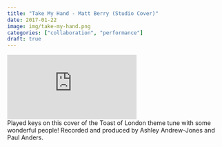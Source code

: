 ```yaml
---
title: "Take My Hand - Matt Berry (Studio Cover)"
date: 2017-01-22
image: img/take-my-hand.png
categories: ["collaboration", "performance"]
draft: true
---
```

<div class="video-container"><iframe src="https://www.youtube-nocookie.com/embed/hO1gT5ejCog?rel=0" frameborder="0" allow="autoplay; encrypted-media" allowfullscreen></iframe></div>
Played keys on this cover of the Toast of London theme tune with some wonderful people! Recorded and produced by Ashley Andrew-Jones and Paul Anders.